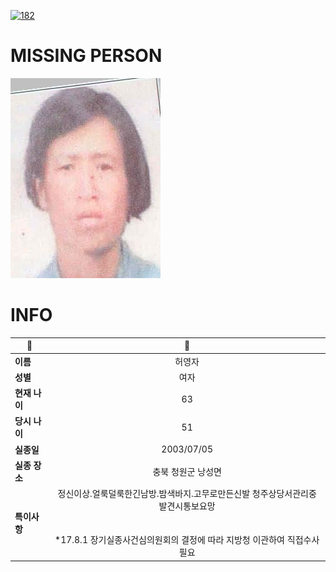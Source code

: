[![182](https://img.shields.io/badge/%EC%8B%A4%EC%A2%85%EC%8B%A0%EA%B3%A0%EB%8A%94%20%EA%B5%AD%EB%B2%88%EC%97%86%EC%9D%B4-182-blue)](http://safe182.go.kr/index.do)

# MISSING PERSON

<img src="./missing_person.jpg">

# INFO

|🔑|💎|
|--|:--:|
|**이름**|허영자|
|**성별**|여자|
|**현재 나이**|63|
|**당시 나이**|51|
|**실종일**|2003/07/05|
|**실종 장소**|충북 청원군 낭성면 |
|**특이사항**|정신이상.얼룩덜룩한긴남방.밤색바지.고무로만든신발 청주상당서관리중 발견시통보요망</br></br></br>*17.8.1 장기실종사건심의원회의 결정에 따라 지방청 이관하여 직접수사 필요|
